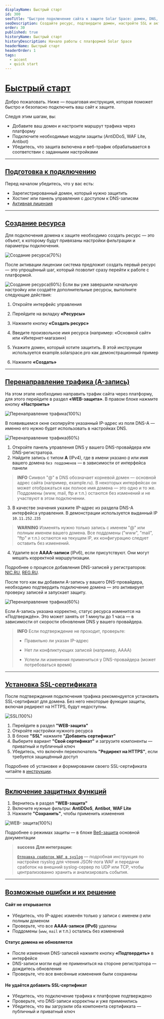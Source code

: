 ```yaml
---
displayName: Быстрый старт
id: 300
seoTitle: "Быстрое подключение сайта к защите Solar Space: домен, DNS, SSL."
seoDescription: Создайте ресурс, подтвердите домен, настройте SSL и активируйте защиту - быстро и без ошибок.
order: 30
published: true
historyName: Быстрый старт
historyDescription: Начало работы с платформой Solar Space
headerName: Быстрый старт
headerOrder: 1
tags: 
  - accent
  - quick start
---
```



# [Быстрый старт](quick-start)

Добро пожаловать. Ниже — пошаговая инструкция, которая поможет быстро и безопасно подключить ваш сайт к защите.

Следуя этим шагам, вы:

- Добавите ваш домен и настроите маршрут трафика через платформу
- Подключите необходимые модули защиты (AntiDDoS, WAF Lite, Antibot)
- Убедитесь, что защита включена и веб-трафик обрабатывается в соответствии с заданными настройками

---

## [Подготовка к подключению](requirements)

Перед началом убедитесь, что у вас есть:

* Зарегистрированный домен, который нужно защитить
* Хостинг или панель управления с доступом к DNS-записям
* [Активная лицензия]([267])

---

## [Создание ресурса](create-resource)

Для подключения домена к защите необходимо создать ресурс — это объект, к которому будут привязаны настройки фильтрации и параметры подключения.

![Создание ресурса(70%)]( https://img.solarspace.pro/docs/on-prem/quick-start/creating-resource.png "Создание ресурса")

После активации лицензии система предложит создать первый ресурс — это упрощённый шаг, который позволит сразу перейти к работе с платформой.

![Создание ресурса(60%)]( https://img.solarspace.pro/docs/on-prem/quick-start/creating-resource-form.png "Создание ресурса")
Если вы уже завершили начальную настройку или создаёте дополнительные ресурсы, выполните следующие действия:

1. Откройте интерфейс управления

2. Перейдите на вкладку **«Ресурсы»**

3. Нажмите кнопку **«Создать ресурс»**

4. Введите произвольное имя ресурса (например: «Основной сайт» или «Интернет-магазин»)

5. Укажите домен, который хотите защитить. В этой инструкции используется example.solarspace.pro как демонстрационный пример

6. Нажмите **«Создать»**


---

## [Перенаправление трафика (A-запись)](configure-a-record)

На этом этапе необходимо направить трафик сайта через платформу, для этого  перейдите в раздел **«WEB-защита»**. В правом блоке  нажмите кнопку **«Настроить»**

![Перенаправление трафика(100%)]( https://img.solarspace.pro/docs/on-prem/quick-start/A-recordings.png "Перенаправление трафика")

В появившемся окне скопируйте указанный IP-адрес из поля DNS-A — именно его нужно будет использовать в настройках DNS.

![Перенаправление трафика(60%)]( https://img.solarspace.pro/docs/on-prem/quick-start/redirection.png "Перенаправление трафика")

1. Откройте панель управления DNS  у вашего DNS-провайдера или DNS-регистратора.
2. Найдите запись с типом **A** (IPv4), где в имени указано `@` или имя вашего домена `без поддоменов` — в зависимости от интерфейса панели
> **INFO**
> Символ "@" в DNS обозначает корневой домен — основной адрес сайта (например, example.ru). В некоторых интерфейсах он может отображаться как полное имя домена — это одно и то же. Поддомены (www, mail, ftp и т.п.) остаются без изменений и не участвуют в этом подключении.


3. В качестве значения укажите IP-адрес из раздела DNS-A интерфейса управления. В демонстрации используется выданный IP `10.11.252.235`
> **WARNING**
> Изменять нужно только запись с именем "@" или полным именем вашего домена.
> Все поддомены ("www", "mail", "ftp" и т.п.) остаются на текущем IP, их конфигурацию следует оставить без изменений.

4. Удалите все **AAAA-записи** (IPv6), если присутствуют. Они могут мешать корректной маршрутизации.

Подробнее о процессе добавления DNS-записей у регистраторов: [NIC.RU]([282]),  [REG.RU]([283]).

После того как вы добавили A-запись у вашего DNS-провайдера, необходимо подтвердить подключение домена — это активирует проверку записей и запускает защиту.

![Перенаправление трафика(60%)]( https://img.solarspace.pro/docs/on-prem/quick-start/redirecting-traffic.png "Перенаправление трафика")

Если A-запись указана корректно, статус ресурса изменится на «Подтверждён». Это может занять от 1 минуты до 1 часа — в зависимости от скорости обновления DNS у вашего провайдера.

> **INFO**
>Если подтверждение не проходит, проверьте:
>
>* Правильно ли указан IP-адрес
>
>* Нет ли конфликтующих записей (например, AAAA)
>
>* Успели ли изменения примениться у DNS-провайдера (может потребоваться время)

---




## [Установка SSL-сертификата](ssl-certificate)

После подтверждения подключения трафика рекомендуется установить SSL-сертификат для домена. Без него некоторые функции защиты, включая редирект на HTTPS, будут недоступны.

![SSL(100%)]( https://img.solarspace.pro/docs/on-prem/quick-start/ssl.png "SSL")

1. Перейдите в раздел **"WEB-защита"**
2. Откройте настройки нужного ресурса
3. В блоке **"SSL"** нажмите **"Добавить сертификат"**
4. Выберите вариант **"Свой сертификат"** и загрузите компоненты — приватный и публичный ключ
5. Убедитесь, что включён переключатель **"Редирект на HTTPS"**, если требуется защищённый доступ

Подробнее об установке и формировании своего SSL-сертификата читайте в [инструкции]([280]).


---
## [Включение защитных функций](enable-protection)

1. Вернитесь в раздел **"WEB-защита"**
2. Включите нужные фильтры: **AntiDDoS**, **Antibot**, **WAF Lite**
3. Нажмите **"Сохранить"**, чтобы применить изменения

![WEB- защита(100%)]( https://img.solarspace.pro/docs/on-prem/quick-start/web-protection.png "WEB- защита")

Подробнее о режимах защиты — в блоке [Веб-защита]([240]) основной документации

>**success**
> **Для интеграции:**
> 
> [`Отправка сработок WAF в syslog`]([332]) — подробная инструкция по настройке rsyslog для чтения JSON-лога WAF и передачи сработок на внешний syslog-сервер по UDP или TCP, чтобы централизованно хранить и анализировать события.

---

## [Возможные ошибки и их решение](troubleshooting)

#### **Сайт не открывается**

* Убедитесь, что IP-адрес изменён только у записи с именем `@` или полным доменом
* Проверьте, что все **AAAA-записи (IPv6)** удалены
* Поддомены (`www`, `mail` и т.п.) остались без изменений

#### **Статус домена не обновляется**

* После изменения DNS-записей нажмите кнопку **«Подтвердить»** в интерфейсе
* DNS-записи могли ещё не примениться на стороне регистратора — дождитесь обновления
* Проверьте, что все внесённые изменения были сохранены

#### **Не удаётся добавить SSL-сертификат**

* Убедитесь, что подключение трафика к платформе подтверждено
* Проверьте, что DNS-записи корректны и уже применились
* Убедитесь, что вы загрузили оба компонента сертификата — публичный и приватный ключ





